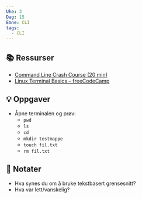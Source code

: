 ```yaml
---
Uke: 3
Dag: 15
Emne: CLI
tags:
  - CLI
---
```

## 📚 Ressurser
- [Command Line Crash Course (20 min)](https://www.learnenough.com/command-line-tutorial)
- [Linux Terminal Basics – freeCodeCamp](https://www.youtube.com/watch?v=oxuRxtrO2Ag)

## 💡 Oppgaver
- Åpne terminalen og prøv:
  - `pwd`
  - `ls`
  - `cd`
  - `mkdir testmappe`
  - `touch fil.txt`
  - `rm fil.txt`

## 📝 Notater
- Hva synes du om å bruke tekstbasert grensesnitt?
- Hva var lett/vanskelig?